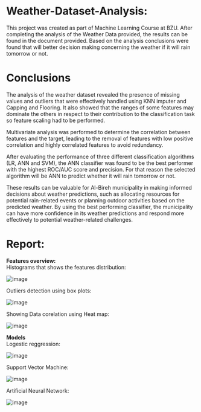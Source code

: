 # Weather-Dataset-Analysis:
This project was created as part of Machine Learning Course at BZU. After completing the analysis of the Weather Data provided, the results can be found in the document provided. Based on the analysis conclusions were found that will better decision making concerning the weather if it will rain tomorrow or not. 

# Conclusions
<p>The analysis of the weather dataset revealed the presence of missing values and outliers that were effectively handled using KNN imputer and Capping and Flooring. It also showed that the ranges of some features may dominate the others in respect to their contribution to the classification task so feature scaling had to be performed. </p>
<p>Multivariate analysis was performed to determine the correlation between features and the target, leading to the removal of features with low positive correlation and highly correlated features to avoid redundancy.</p>
<p>After evaluating the performance of three different classification algorithms (LR, ANN and SVM), the ANN classifier was found to be the best performer with the highest ROC/AUC score and precision.  For that reason the selected algorithm will be ANN to predict whether it will rain tomorrow or not. </p>
<p>These results can be valuable for Al-Bireh municipality in making informed decisions about weather predictions, such as allocating resources for potential rain-related events or planning outdoor activities based on the predicted weather. By using the best performing classifier, the municipality can have more confidence in its weather predictions and respond more effectively to potential weather-related challenges.</p>

# Report:
<strong>Features overview:</strong> </br>
Histograms that shows the features distribution: </br>

![image](https://user-images.githubusercontent.com/65151701/218209753-2d3fe781-c02d-46d3-9842-b0b008b9a7b5.png)

Outliers detection using box plots: </br>

![image](https://user-images.githubusercontent.com/65151701/218209869-51715e7b-ec26-435d-b47a-3af3b368226f.png)

Showing Data corelation using Heat map: </br>

![image](https://user-images.githubusercontent.com/65151701/218210013-32d7ac75-138f-4341-85c3-918bf5c93787.png)

<strong>Models</strong></br>
Logestic reggression: </br>

![image](https://user-images.githubusercontent.com/65151701/218210296-3ea7d3cf-2ace-4ec0-ba70-7134ba956308.png)

Support Vector Machine: </br>

![image](https://user-images.githubusercontent.com/65151701/218210441-43e07baa-8eaa-43d1-a029-38a06d1b6233.png)

Artificial Neural Network: </br>

![image](https://user-images.githubusercontent.com/65151701/218210674-b61a5428-6f2c-4cb2-9929-ee0b72ebe330.png)
